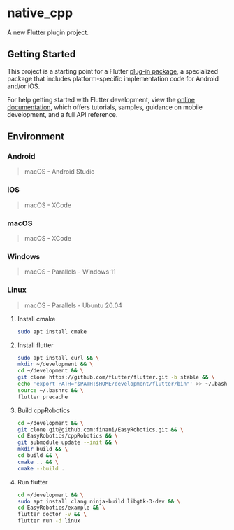 # native_cpp

A new Flutter plugin project.

## Getting Started

This project is a starting point for a Flutter
[plug-in package](https://flutter.dev/developing-packages/),
a specialized package that includes platform-specific implementation code for
Android and/or iOS.

For help getting started with Flutter development, view the
[online documentation](https://flutter.dev/docs), which offers tutorials,
samples, guidance on mobile development, and a full API reference.

## Environment

### Android

> macOS - Android Studio

### iOS

> macOS - XCode

### macOS

> macOS - XCode

### Windows

> macOS - Parallels - Windows 11

### Linux

> macOS - Parallels - Ubuntu 20.04

1. Install cmake

    ``` bash
    sudo apt install cmake
    ```

2. Install flutter

    ``` bash
    sudo apt install curl && \
    mkdir ~/development && \
    cd ~/development && \
    git clone https://github.com/flutter/flutter.git -b stable && \
    echo 'export PATH="$PATH:$HOME/development/flutter/bin"' >> ~/.bashrc && \
    source ~/.bashrc && \
    flutter precache
    ```

3. Build cppRobotics

    ``` bash
    cd ~/development && \
    git clone git@github.com:finani/EasyRobotics.git && \
    cd EasyRobotics/cppRobotics && \
    git submodule update --init && \
    mkdir build && \
    cd build && \
    cmake .. && \
    cmake --build .
    ```

4. Run flutter

    ``` bash
    cd ~/development && \
    sudo apt install clang ninja-build libgtk-3-dev && \
    cd EasyRobotics/example && \
    flutter doctor -v && \
    flutter run -d linux
    ```
